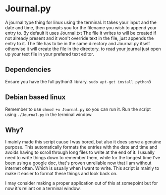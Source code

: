 # Journal.py
A journal type thing for linux using the terminal.
It takes your input and the date and time, then prompts you for the filename you wish to append your entry to. By default it uses Journal.txt
The file it writes to will be created if not already present and it won't override text in the file, just appends the entry to it.
The file has to be in the same directory and Journal.py itself otherwise it will create the file in the directory.
to read your journal just open up your text file in your prefered text editor.

## Dependencies
Ensure you have the full python3 library.
```sudo apt-get install python3```

## Debian based linux
Remember to use ```chmod +x Journal.py``` so you can run it.
Run the script using ```./Journal.py``` in the terminal window.

## Why?
I mainly made this script cause I was bored, but also it does serve a genuine purpose.
This automatically formats the entries with the date and time and avoids having to scroll through long files to write at the end of it.
I usually need to write things down to remember them, while for the longest time I've been using a google doc,
that's proven unreliable now that I am without internet often. Which is usually when I want to write.
This script is mainly to make it easier to format these things and look back on.

I may consider making a proper application out of this at somepoint but for now it's reliant on a terminal window.
